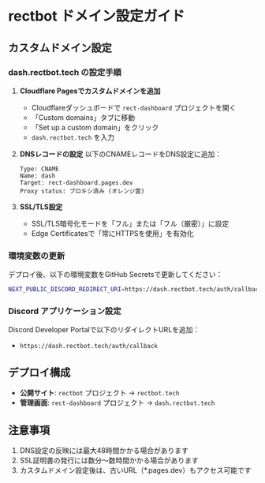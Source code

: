 # rectbot ドメイン設定ガイド

## カスタムドメイン設定

### dash.rectbot.tech の設定手順

1. **Cloudflare Pagesでカスタムドメインを追加**
   - Cloudflareダッシュボードで `rect-dashboard` プロジェクトを開く
   - 「Custom domains」タブに移動
   - 「Set up a custom domain」をクリック
   - `dash.rectbot.tech` を入力

2. **DNSレコードの設定**
   以下のCNAMEレコードをDNS設定に追加：
   ```
   Type: CNAME
   Name: dash
   Target: rect-dashboard.pages.dev
   Proxy status: プロキシ済み (オレンジ雲)
   ```

3. **SSL/TLS設定**
   - SSL/TLS暗号化モードを「フル」または「フル（厳密）」に設定
   - Edge Certificatesで「常にHTTPSを使用」を有効化

### 環境変数の更新

デプロイ後、以下の環境変数をGitHub Secretsで更新してください：

```bash
NEXT_PUBLIC_DISCORD_REDIRECT_URI=https://dash.rectbot.tech/auth/callback
```

### Discord アプリケーション設定

Discord Developer Portalで以下のリダイレクトURLを追加：
- `https://dash.rectbot.tech/auth/callback`

## デプロイ構成

- **公開サイト**: `rectbot` プロジェクト → `rectbot.tech`
- **管理画面**: `rect-dashboard` プロジェクト → `dash.rectbot.tech`

## 注意事項

1. DNS設定の反映には最大48時間かかる場合があります
2. SSL証明書の発行には数分〜数時間かかる場合があります
3. カスタムドメイン設定後は、古いURL（*.pages.dev）もアクセス可能です